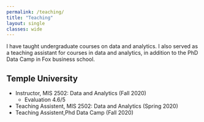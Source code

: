 ```yaml
---
permalink: /teaching/
title: "Teaching"
layout: single
classes: wide
---
```


I have taught undergraduate courses on data and analytics. I also served as a teaching assistant for courses in data and analytics, in addition to the PhD Data Camp in Fox business school.


## Temple University
- Instructor, MIS 2502: Data and Analytics (Fall 2020) 
    - Evaluation 4.6/5
- Teaching Assistent, MIS 2502: Data and Analytics (Spring 2020)
- Teaching Assistent,Phd Data Camp (Fall 2020)
